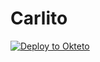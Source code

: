 # Carlito

[![Deploy to Okteto](https://okteto.com/develop-okteto.svg)](https://cloud.okteto.com/deploy?repository=https://github.com/iroboter5/Carlito)
